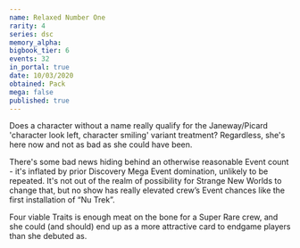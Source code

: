 ```yaml
---
name: Relaxed Number One
rarity: 4
series: dsc
memory_alpha:
bigbook_tier: 6
events: 32
in_portal: true
date: 10/03/2020
obtained: Pack
mega: false
published: true
---
```


Does a character without a name really qualify for the Janeway/Picard 'character look left, character smiling' variant treatment? Regardless, she's here now and not as bad as she could have been.

There's some bad news hiding behind an otherwise reasonable Event count - it's inflated by prior Discovery Mega Event domination, unlikely to be repeated. It's not out of the realm of possibility for Strange New Worlds to change that, but no show has really elevated crew’s Event chances like the first installation of “Nu Trek”.

Four viable Traits is enough meat on the bone for a Super Rare crew, and she could (and should) end up as a more attractive card to endgame players than she debuted as.
